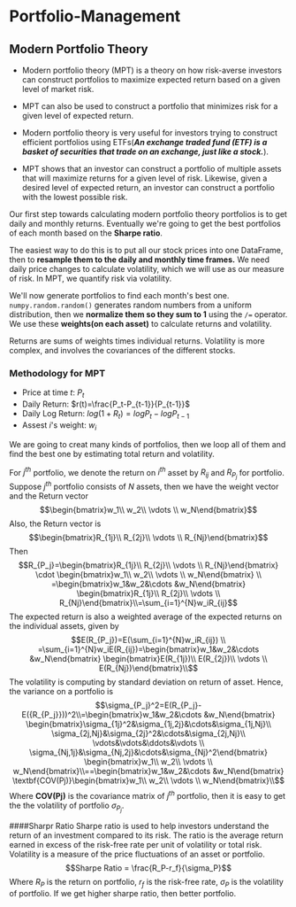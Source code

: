 # Portfolio-Management
## Modern Portfolio Theory

* Modern portfolio theory (MPT) is a theory on how risk-averse investors can construct portfolios to maximize expected return based on a given level of market risk.

* MPT can also be used to construct a portfolio that minimizes risk for a given level of expected return.

* Modern portfolio theory is very useful for investors trying to construct efficient portfolios using ETFs(***An exchange traded fund (ETF) is a basket of securities that trade on an exchange, just like a stock.***).

* MPT shows that an investor can construct a portfolio of multiple assets that will maximize returns for a given level of risk. Likewise, given a desired level of expected return, an investor can construct a portfolio with the lowest possible risk.

Our first step towards calculating modern portfolio theory portfolios is to get daily and monthly returns. 
Eventually we're going to get the best portfolios of each month based on the **Sharpe ratio**. 

The easiest way to do this is to put all our stock prices into one DataFrame, then to **resample them to the daily and monthly time frames.** We need daily price changes to calculate volatility, which we will use as our measure of risk. In MPT, we quantify risk via volatility.

We'll now generate portfolios to find each month's best one.
`numpy.random.random()` generates random numbers from a uniform distribution, then we **normalize them so they sum to 1** using the `/=` operator. We use these **weights(on each asset)** to calculate returns and volatility. 

Returns are sums of weights times individual returns. Volatility is more complex, and involves the covariances of the different stocks.


### Methodology for MPT

* Price at time $t$: $P_t$
* Daily Return: $r(t)=\frac{P_t-P_{t-1}}{P_{t-1}}$
* Daily Log Return: $log(1+R_t)=logP_t-logP_{t-1}$
* Assest $i$'s weight: $w_i$

We are going to creat many kinds of portfolios, then we loop all of them and find the best one by estimating total return and volatility. 

For $j^{th}$ portfolio, we denote the return on $i^{th}$ asset by $R_{ij}$ and $R_{P_j}$ for portfolio. Suppose $j^{th}$ portfolio consists of $N$ assets, then we have the weight vector and the Return vector$$\begin{bmatrix}w_1\\ w_2\\ \vdots \\ w_N\end{bmatrix}$$
Also, the Return vector is $$\begin{bmatrix}R_{1j}\\ R_{2j}\\ \vdots \\ R_{Nj}\end{bmatrix}$$
Then $$R_{P_j}=\begin{bmatrix}R_{1j}\\ R_{2j}\\ \vdots \\ R_{Nj}\end{bmatrix} \cdot \begin{bmatrix}w_1\\ w_2\\ \vdots \\ w_N\end{bmatrix} \\
=\begin{bmatrix}w_1&w_2&\cdots &w_N\end{bmatrix} \begin{bmatrix}R_{1j}\\ R_{2j}\\ \vdots \\ R_{Nj}\end{bmatrix}\\=\sum_{i=1}^{N}w_iR_{ij}$$
The expected return is also a weighted average of the expected returns on the individual assets, given by $$E(R_{P_j})=E(\sum_{i=1}^{N}w_iR_{ij}) \\ =\sum_{i=1}^{N}w_iE(R_{ij})=\begin{bmatrix}w_1&w_2&\cdots &w_N\end{bmatrix} \begin{bmatrix}E(R_{1j})\\ E(R_{2j})\\ \vdots \\ E(R_{Nj})\end{bmatrix}\\$$
The volatility is computing by standard deviation on return of asset. Hence, the variance on a portfolio is $$\sigma_{P_j}^2=E(R_{P_j}-E({R_{P_j}}))^2\\=\begin{bmatrix}w_1&w_2&\cdots &w_N\end{bmatrix} \begin{bmatrix}\sigma_{1j}^2&\sigma_{1j,2j}&\cdots&\sigma_{1j,Nj}\\ \sigma_{2j,Nj}&\sigma_{2j}^2&\cdots&\sigma_{2j,Nj}\\ \vdots&\vdots&\ddots&\vdots \\ \sigma_{Nj,1j}&\sigma_{Nj,2j}&\cdots&\sigma_{Nj}^2\end{bmatrix}  \begin{bmatrix}w_1\\ w_2\\ \vdots \\ w_N\end{bmatrix}\\==\begin{bmatrix}w_1&w_2&\cdots &w_N\end{bmatrix} \textbf{COV(Pj)}\begin{bmatrix}w_1\\ w_2\\ \vdots \\ w_N\end{bmatrix}\\$$
Where $\textbf{COV(Pj)}$ is the covariance matrix of $j^{th}$ portfolio, then it is easy to get the the volatility of portfolio $\sigma_{P_j}$.

####Sharpr Ratio
Sharpe ratio is used to help investors understand the return of an investment compared to its risk. The ratio is the average return earned in excess of the risk-free rate per unit of volatility or total risk. Volatility is a measure of the price fluctuations of an asset or portfolio.
$$Sharpe Ratio = \frac{R_P-r_f}{\sigma_P}$$
Where $R_P$ is the return on portfolio, $r_f$ is the risk-free rate, $\sigma_{P}$ is the volatility of portfolio.
If we get higher sharpe ratio, then better portfolio. 



